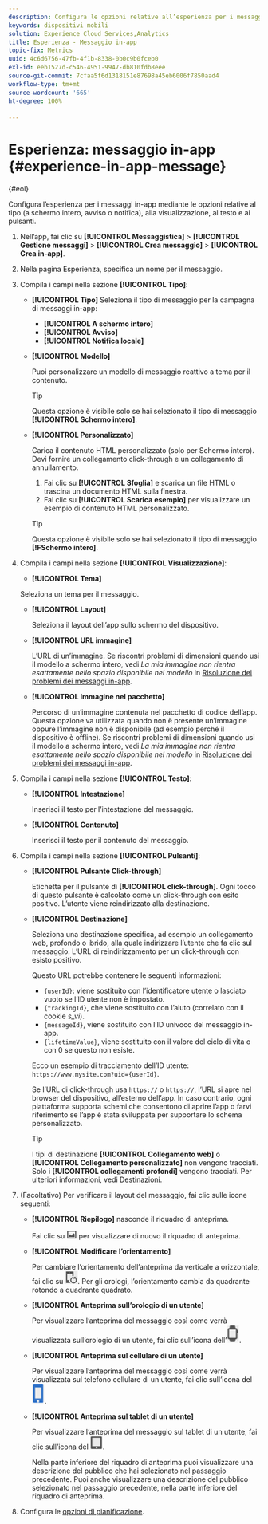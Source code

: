 ```yaml
---
description: Configura le opzioni relative all’esperienza per i messaggi in-app, incluso tipo (schermo intero, avviso o notifica) e visualizzazione, testo e pulsante.
keywords: dispositivi mobili
solution: Experience Cloud Services,Analytics
title: Esperienza - Messaggio in-app
topic-fix: Metrics
uuid: 4c6d6756-47fb-4f1b-8338-0b0c9b0fceb0
exl-id: eeb1527d-c546-4951-9947-db810fdb8eee
source-git-commit: 7cfaa5f6d1318151e87698a45eb6006f7850aad4
workflow-type: tm+mt
source-wordcount: '665'
ht-degree: 100%

---
```


# Esperienza: messaggio in-app {#experience-in-app-message}

{#eol}

Configura l’esperienza per i messaggi in-app mediante le opzioni relative al tipo (a schermo intero, avviso o notifica), alla visualizzazione, al testo e ai pulsanti.

1. Nell’app, fai clic su **[!UICONTROL Messaggistica]** > **[!UICONTROL Gestione messaggi]** > **[!UICONTROL Crea messaggio]** > **[!UICONTROL Crea in-app]**.
1. Nella pagina Esperienza, specifica un nome per il messaggio.
1. Compila i campi nella sezione **[!UICONTROL Tipo]**:

   * **[!UICONTROL Tipo]**
Seleziona il tipo di messaggio per la campagna di messaggi in-app:

      * **[!UICONTROL A schermo intero]**
      * **[!UICONTROL Avviso]**
      * **[!UICONTROL Notifica locale]**
   * **[!UICONTROL Modello]**

      Puoi personalizzare un modello di messaggio reattivo a tema per il contenuto.

      >[!TIP]
      >
      >Questa opzione è visibile solo se hai selezionato il tipo di messaggio **[!UICONTROL Schermo intero]**.

   * **[!UICONTROL Personalizzato]**

      Carica il contenuto HTML personalizzato (solo per Schermo intero). Devi fornire un collegamento click-through e un collegamento di annullamento.

      1. Fai clic su **[!UICONTROL Sfoglia]** e scarica un file HTML o trascina un documento HTML sulla finestra.
      1. Fai clic su **[!UICONTROL Scarica esempio]** per visualizzare un esempio di contenuto HTML personalizzato.

      >[!TIP]
      >
      >Questa opzione è visibile solo se hai selezionato il tipo di messaggio **[!FSchermo intero]**.



1. Compila i campi nella sezione **[!UICONTROL Visualizzazione]**:

   * **[!UICONTROL Tema]**

   Seleziona un tema per il messaggio.

   * **[!UICONTROL Layout]**

      Seleziona il layout dell’app sullo schermo del dispositivo.

   * **[!UICONTROL URL immagine]**

      L’URL di un’immagine. Se riscontri problemi di dimensioni quando usi il modello a schermo intero, vedi *La mia immagine non rientra esattamente nello spazio disponibile nel modello* in [Risoluzione dei problemi dei messaggi in-app](/help/using/in-app-messaging/t-in-app-message/in-apps-ts.md).

   * **[!UICONTROL Immagine nel pacchetto]**

      Percorso di un’immagine contenuta nel pacchetto di codice dell’app. Questa opzione va utilizzata quando non è presente un’immagine oppure l’immagine non è disponibile (ad esempio perché il dispositivo è offline). Se riscontri problemi di dimensioni quando usi il modello a schermo intero, vedi *La mia immagine non rientra esattamente nello spazio disponibile nel modello* in [Risoluzione dei problemi dei messaggi in-app](/help/using/in-app-messaging/t-in-app-message/in-apps-ts.md).


1. Compila i campi nella sezione **[!UICONTROL Testo]**:

   * **[!UICONTROL Intestazione]**

      Inserisci il testo per l’intestazione del messaggio.

   * **[!UICONTROL Contenuto]**

      Inserisci il testo per il contenuto del messaggio.

1. Compila i campi nella sezione **[!UICONTROL Pulsanti]**:

   * **[!UICONTROL Pulsante Click-through]**

      Etichetta per il pulsante di **[!UICONTROL click-through]**. Ogni tocco di questo pulsante è calcolato come un click-through con esito positivo. L’utente viene reindirizzato alla destinazione.

   * **[!UICONTROL Destinazione]**

      Seleziona una destinazione specifica, ad esempio un collegamento web, profondo o ibrido, alla quale indirizzare l’utente che fa clic sul messaggio. L’URL di reindirizzamento per un click-through con esisto positivo.

      Questo URL potrebbe contenere le seguenti informazioni:

      * `{userId}`: viene sostituito con l’identificatore utente o lasciato vuoto se l’ID utente non è impostato.
      * `{trackingId}`, che viene sostituito con l’aiuto (correlato con il cookie *s_vi*).
      * `{messageId}`, viene sostituito con l’ID univoco del messaggio in-app.
      * `{lifetimeValue}`, viene sostituito con il valore del ciclo di vita o con 0 se questo non esiste.

      Ecco un esempio di tracciamento dell’ID utente: `https://www.mysite.com?uid={userId}`.

      Se l’URL di click-through usa `https://` o `https://`, l’URL si apre nel browser del dispositivo, all’esterno dell’app. In caso contrario, ogni piattaforma supporta schemi che consentono di aprire l’app o farvi riferimento se l’app è stata sviluppata per supportare lo schema personalizzato.

      >[!TIP]
      >
      >I tipi di destinazione **[!UICONTROL Collegamento web]** o **[!UICONTROL Collegamento personalizzato]** non vengono tracciati. Solo i **[!UICONTROL collegamenti profondi]** vengono tracciati. Per ulteriori informazioni, vedi [Destinazioni](/help/using/acquisition-main/c-create-destinations.md).


1. (Facoltativo) Per verificare il layout del messaggio, fai clic sulle icone seguenti:

   * **[!UICONTROL Riepilogo]** nasconde il riquadro di anteprima.

      Fai clic su ![anteprima](assets/icon_preview.png) per visualizzare di nuovo il riquadro di anteprima.

   * **[!UICONTROL Modificare l’orientamento]**

      Per cambiare l’orientamento dell’anteprima da verticale a orizzontale, fai clic su ![orientamento](assets/icon_orientation.png). Per gli orologi, l’orientamento cambia da quadrante rotondo a quadrante quadrato.

   * **[!UICONTROL Anteprima sull’orologio di un utente]**

      Per visualizzare l’anteprima del messaggio così come verrà visualizzata sull’orologio di un utente, fai clic sull’icona dell’![orologio](assets/icon_watch.png).

   * **[!UICONTROL Anteprima sul cellulare di un utente]**

      Per visualizzare l’anteprima del messaggio così come verrà visualizzata sul telefono cellulare di un utente, fai clic sull’icona del ![telefono](assets/icon_phone.png).

   * **[!UICONTROL Anteprima sul tablet di un utente]**

      Per visualizzare l’anteprima del messaggio sul tablet di un utente, fai clic sull’icona del ![tablet](assets/icon_tablet.png).

      Nella parte inferiore del riquadro di anteprima puoi visualizzare una descrizione del pubblico che hai selezionato nel passaggio precedente. Puoi anche visualizzare una descrizione del pubblico selezionato nel passaggio precedente, nella parte inferiore del riquadro di anteprima.

1. Configura le [opzioni di pianificazione](/help/using/in-app-messaging/t-in-app-message/c-schedule-in-app-message.md).
